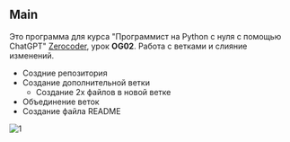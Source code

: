 ## Main

Это программа для курса "Программист на Python 
с нуля с помощью ChatGPT" [Zerocoder](https://zerocoder.ru/),
урок **OG02**. Работа с ветками и слияние изменений.

- Создние репозитория
- Создание дополнительной ветки
  - Создание 2х файлов в новой ветке
- Объединение веток
- Создание файла README

![1](https://optim.tildacdn.com/tild6638-3163-4966-a230-373763636338/-/resize/457x/-/format/webp/Group_13.png)
